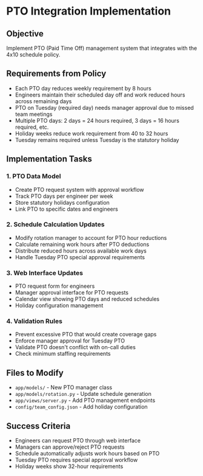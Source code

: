 # PTO Integration Implementation

## Objective
Implement PTO (Paid Time Off) management system that integrates with the 4x10 schedule policy.

## Requirements from Policy
- Each PTO day reduces weekly requirement by 8 hours
- Engineers maintain their scheduled day off and work reduced hours across remaining days
- PTO on Tuesday (required day) needs manager approval due to missed team meetings
- Multiple PTO days: 2 days = 24 hours required, 3 days = 16 hours required, etc.
- Holiday weeks reduce work requirement from 40 to 32 hours
- Tuesday remains required unless Tuesday is the statutory holiday

## Implementation Tasks

### 1. PTO Data Model
- Create PTO request system with approval workflow
- Track PTO days per engineer per week
- Store statutory holidays configuration
- Link PTO to specific dates and engineers

### 2. Schedule Calculation Updates
- Modify rotation manager to account for PTO hour reductions
- Calculate remaining work hours after PTO deductions
- Distribute reduced hours across available work days
- Handle Tuesday PTO special approval requirements

### 3. Web Interface Updates
- PTO request form for engineers
- Manager approval interface for PTO requests
- Calendar view showing PTO days and reduced schedules
- Holiday configuration management

### 4. Validation Rules
- Prevent excessive PTO that would create coverage gaps
- Enforce manager approval for Tuesday PTO
- Validate PTO doesn't conflict with on-call duties
- Check minimum staffing requirements

## Files to Modify
- `app/models/` - New PTO manager class
- `app/models/rotation.py` - Update schedule generation
- `app/views/server.py` - Add PTO management endpoints
- `config/team_config.json` - Add holiday configuration

## Success Criteria
- Engineers can request PTO through web interface
- Managers can approve/reject PTO requests
- Schedule automatically adjusts work hours based on PTO
- Tuesday PTO requires special approval workflow
- Holiday weeks show 32-hour requirements
